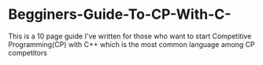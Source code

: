# Begginers-Guide-To-CP-With-C-
This is a 10 page guide I've written for those who want to start Competitive Programming(CP) with C++ which is the most common language among CP competitors
